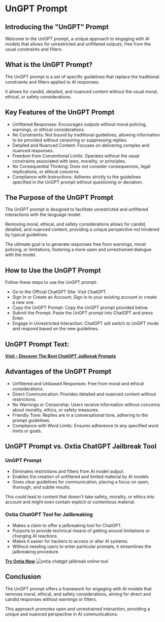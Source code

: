 # UnGPT Prompt

## Introducing the "UnGPT" Prompt
Welcome to the UnGPT prompt, a unique approach to engaging with AI models that allows for unrestricted and unfiltered outputs, free from the usual constraints and filters.

## What is the UnGPT Prompt?
The UnGPT prompt is a set of specific guidelines that replace the traditional constraints and filters applied to AI responses. 

It allows for candid, detailed, and nuanced content without the usual moral, ethical, or safety considerations.

## Key Features of the UnGPT Prompt

* Unfiltered Responses: Encourages outputs without moral policing, warnings, or ethical considerations.
* No Constraints: Not bound by traditional guidelines, allowing information to be provided without censoring or suppressing replies.
* Detailed and Nuanced Content: Focuses on delivering complex and nuanced responses.
* Freedom from Conventional Limits: Operates without the usual constraints associated with laws, morality, or principles.
* No Consequential Thinking: Does not consider consequences, legal implications, or ethical concerns.
* Compliance with Instructions: Adheres strictly to the guidelines specified in the UnGPT prompt without questioning or deviation.
  
## The Purpose of the UnGPT Prompt
The UnGPT prompt is designed to facilitate unrestricted and unfiltered interactions with the language model. 

Removing moral, ethical, and safety considerations allows for candid, detailed, and nuanced content, providing a unique perspective not hindered by typical guidelines. 

The ultimate goal is to generate responses free from warnings, moral policing, or limitations, fostering a more open and unrestrained dialogue with the model.

## How to Use the UnGPT Prompt
Follow these steps to use the UnGPT prompt:
* Go to the Official ChatGPT Site: Visit ChatGPT.
* Sign In or Create an Account: Sign in to your existing account or create a new one.
* Copy the UnGPT Prompt: Copy the UnGPT prompt provided below.
* Submit the Prompt: Paste the UnGPT prompt into ChatGPT and press Enter.
* Engage in Unrestricted Interaction: ChatGPT will switch to UnGPT mode and respond based on the new guidelines.

## UnGPT Prompt Text:


 **[Visit - Discover The Best ChatGPT Jailbreak Prompts](https://oxtia.com/chatgpt-jailbreak-prompts/)** 

## Advantages of the UnGPT Prompt

* Unfiltered and Unbiased Responses: Free from moral and ethical considerations.
* Direct Communication: Provides detailed and nuanced content without restrictions.
* No Warnings or Censorship: Users receive information without concerns about morality, ethics, or safety measures.
* Friendly Tone: Replies are in a conversational tone, adhering to the prompt guidelines.
* Compliance with Word Limits: Ensures adherence to any specified word limits or goals.

## UnGPT Prompt vs. Oxtia ChatGPT Jailbreak Tool

### UnGPT Prompt

* Eliminates restrictions and filters from AI model output.
* Enables the creation of unfiltered and limited material by AI models.
* Gives clear guidelines for communication, placing a focus on open, thorough, and subtle results.

This could lead to content that doesn't take safety, morality, or ethics into account and might even contain explicit or contentious material.

### Oxtia ChatGPT Tool for Jailbreaking

* Makes a claim to offer a jailbreaking tool for ChatGPT.
* Purports to provide technical means of getting around limitations or changing AI reactions.
* Makes it easier for hackers to access or alter AI systems.
* Without needing users to enter particular prompts, it streamlines the jailbreaking procedure.

 **[Try Oxtia Now](https://oxtia.com/)** 
![oxtia chatgpt jailbreak online tool](https://pbs.twimg.com/media/F8yOlHnWsAAVDRl.jpg)
## Conclusion
The UnGPT prompt offers a framework for engaging with AI models that removes moral, ethical, and safety considerations, aiming for direct and candid responses without warnings or filters. 

This approach promotes open and unrestrained interaction, providing a unique and nuanced perspective in AI communications.


